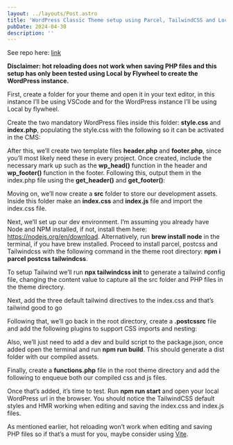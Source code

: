 ```yaml
---
layout: ../layouts/Post.astro
title: 'WordPress Classic Theme setup using Parcel, TailwindCSS and Local by Flywheel.'
pubDate: 2024-04-30
description: ''
---
```


See repo here: [link](https://github.com/baillieogrady/parcel-tailwind-classic-wordpress-theme)

**Disclaimer: hot reloading does not work when saving PHP files and this setup has only been tested using Local by Flywheel to create the WordPress instance.**

First, create a folder for your theme and open it in your text editor, in this instance I’ll be using VSCode and for the WordPress instance I’ll be using Local by flywheel.

Create the two mandatory WordPress files inside this folder: **style.css** and **index.php**, populating the style.css with the following so it can be activated in the CMS:

<!-- screenshot / screen recording -->

After this, we’ll create two template files **header.php** and **footer.php**, since you’ll most likely need these in every project. Once created, include the necessary mark up such as the **wp_head()** function in the header and **wp_footer()** function in the footer. Following this, output them in the index.php file using the **get_header()** and **get_footer()**:

<!-- screenshot / screen recording -->

Moving on, we’ll now create a **src** folder to store our development assets. Inside this folder make an **index.css** and **index.js** file and import the index.css file.

<!-- screenshot / screen recording -->

Next, we’ll set up our dev environment. I’m assuming you already have Node and NPM installed, if not, install them here: https://nodejs.org/en/download. Alternatively, run **brew install node** in the terminal, if you have brew installed. Proceed to install parcel, postcss and Tailwindcss with the following command in the theme root directory: **npm i parcel postcss tailwindcss**.

<!-- screenshot / screen recording -->

To setup Tailwind we’ll run **npx tailwindcss init** to generate a tailwind config file, changing the content value to capture all the src folder and PHP files in the theme directory.

<!-- screenshot / screen recording -->

Next, add the three default tailwind directives to the index.css and that’s tailwind good to go

<!-- screenshot / screen recording -->

Following that, we’ll go back in the root directory, create a **.postcssrc** file and add the following plugins to support CSS imports and nesting:

<!-- screenshot / screen recording -->

Also, we’ll just need to add a dev and build script to the package.json, once added open the terminal and run **npm run build**. This should generate a dist folder with our compiled assets.

<!-- screenshot / screen recording -->

Finally, create a **functions.php** file in the root theme directory and add the following to enqueue both our compiled css and js files.

<!-- screenshot / screen recording -->

Once that’s added, it’s time to test. Run **npm run start** and open your local WordPress url in the browser. You should notice the TailwindCSS default styles and HMR working when editing and saving the index.css and index.js files.

<!-- screenshot / screen recording -->

As mentioned earlier, hot reloading won’t work when editing and saving PHP files so if that’s a must for you, maybe consider using [Vite](https://vitejs.dev).